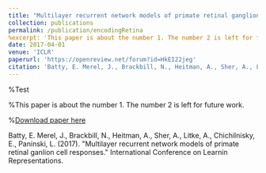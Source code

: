 ```yaml
---
title: "Multilayer recurrent network models of primate retinal ganglion cell responses"
collection: publications
permalink: /publication/encodingRetina
%excerpt: 'This paper is about the number 1. The number 2 is left for future work.'
date: 2017-04-01
venue: 'ICLR'
paperurl: 'https://openreview.net/forum?id=HkEI22jeg'
citation: 'Batty, E. Merel, J., Brackbill, N., Heitman, A., Sher, A., Litke, A., Chichilnisky, E., Paninski, L. (2017). "Multilayer recurrent network models of primate retinal ganlion cell responses."  International Conference on Learnin Representations.'
---
```


%Test 

%This paper is about the number 1. The number 2 is left for future work.

%[Download paper here](http://academicpages.github.io/files/paper1.pdf)

Batty, E. Merel, J., Brackbill, N., Heitman, A., Sher, A., Litke, A., Chichilnisky, E., Paninski, L. (2017). "Multilayer recurrent network models of primate retinal ganlion cell responses."  International Conference on Learnin Representations.
